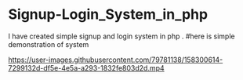 # Signup-Login_System_in_php
I have created simple signup and login system in php .
#here is simple demonstration of system


https://user-images.githubusercontent.com/79781138/158300614-7299132d-df5e-4e5a-a293-1832fe803d2d.mp4

